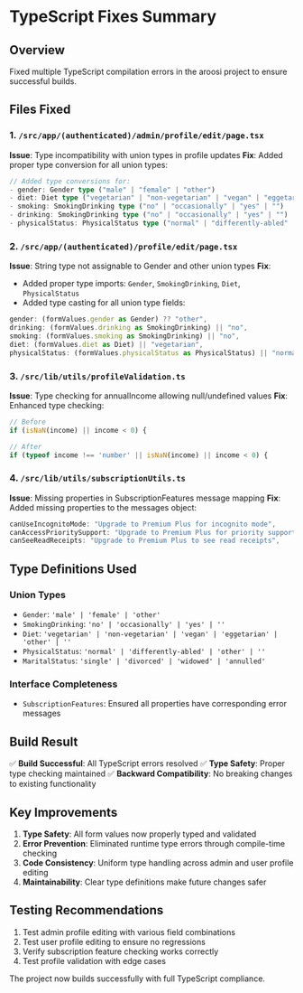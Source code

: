 # TypeScript Fixes Summary

## Overview
Fixed multiple TypeScript compilation errors in the aroosi project to ensure successful builds.

## Files Fixed

### 1. `/src/app/(authenticated)/admin/profile/edit/page.tsx`

**Issue**: Type incompatibility with union types in profile updates
**Fix**: Added proper type conversion for all union types:

```typescript
// Added type conversions for:
- gender: Gender type ("male" | "female" | "other")
- diet: Diet type ("vegetarian" | "non-vegetarian" | "vegan" | "eggetarian" | "other" | "")
- smoking: SmokingDrinking type ("no" | "occasionally" | "yes" | "")
- drinking: SmokingDrinking type ("no" | "occasionally" | "yes" | "")
- physicalStatus: PhysicalStatus type ("normal" | "differently-abled" | "other" | "")
```

### 2. `/src/app/(authenticated)/profile/edit/page.tsx`

**Issue**: String type not assignable to Gender and other union types
**Fix**: 
- Added proper type imports: `Gender`, `SmokingDrinking`, `Diet`, `PhysicalStatus`
- Added type casting for all union type fields:

```typescript
gender: (formValues.gender as Gender) ?? "other",
drinking: (formValues.drinking as SmokingDrinking) || "no",
smoking: (formValues.smoking as SmokingDrinking) || "no",
diet: (formValues.diet as Diet) || "vegetarian",
physicalStatus: (formValues.physicalStatus as PhysicalStatus) || "normal",
```

### 3. `/src/lib/utils/profileValidation.ts`

**Issue**: Type checking for annualIncome allowing null/undefined values
**Fix**: Enhanced type checking:

```typescript
// Before
if (isNaN(income) || income < 0) {

// After  
if (typeof income !== 'number' || isNaN(income) || income < 0) {
```

### 4. `/src/lib/utils/subscriptionUtils.ts`

**Issue**: Missing properties in SubscriptionFeatures message mapping
**Fix**: Added missing properties to the messages object:

```typescript
canUseIncognitoMode: "Upgrade to Premium Plus for incognito mode",
canAccessPrioritySupport: "Upgrade to Premium Plus for priority support", 
canSeeReadReceipts: "Upgrade to Premium Plus to see read receipts",
```

## Type Definitions Used

### Union Types
- `Gender`: `'male' | 'female' | 'other'`
- `SmokingDrinking`: `'no' | 'occasionally' | 'yes' | ''`
- `Diet`: `'vegetarian' | 'non-vegetarian' | 'vegan' | 'eggetarian' | 'other' | ''`
- `PhysicalStatus`: `'normal' | 'differently-abled' | 'other' | ''`
- `MaritalStatus`: `'single' | 'divorced' | 'widowed' | 'annulled'`

### Interface Completeness
- `SubscriptionFeatures`: Ensured all properties have corresponding error messages

## Build Result
✅ **Build Successful**: All TypeScript errors resolved
✅ **Type Safety**: Proper type checking maintained
✅ **Backward Compatibility**: No breaking changes to existing functionality

## Key Improvements
1. **Type Safety**: All form values now properly typed and validated
2. **Error Prevention**: Eliminated runtime type errors through compile-time checking
3. **Code Consistency**: Uniform type handling across admin and user profile editing
4. **Maintainability**: Clear type definitions make future changes safer

## Testing Recommendations
1. Test admin profile editing with various field combinations
2. Test user profile editing to ensure no regressions
3. Verify subscription feature checking works correctly
4. Test profile validation with edge cases

The project now builds successfully with full TypeScript compliance.